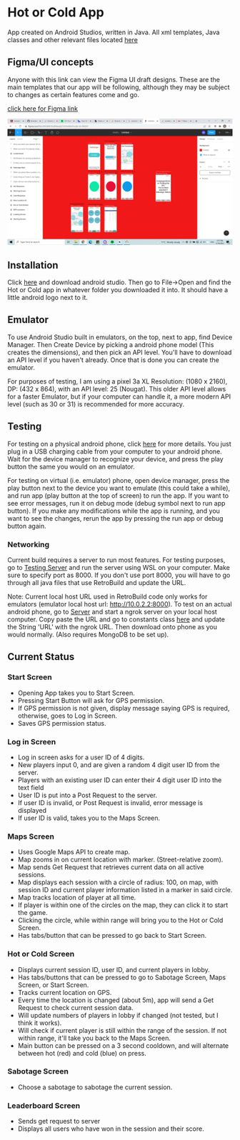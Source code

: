 # Hot or Cold App 

App created on Android Studios, written in Java. All xml templates, Java classes and other relevant files located [here](hot_or_cold/app/src/main)

## Figma/UI concepts
Anyone with this link can view the Figma UI draft designs. These are the main templates that our app will be following, although they may be subject to changes as certain features come and go. 

[click here for Figma link](https://www.figma.com/file/olH5i8Xk7tbdFAkaufjcTU/Untitled?node-id=0%3A1)

![ScreenShot](Figma_UI_design.png?raw=true) 

## Installation

Click [here](https://developer.android.com/studio) and download android studio.
Then go to File->Open and find the Hot or Cold app in whatever folder you downloaded it into. It should have a little android logo next to it.

## Emulator
To use Android Studio built in emulators, on the top, next to app, find Device Manager. Then Create Device by picking a android phone model (This creates the dimensions), and then pick an API level. You'll have to download an API level if you haven't already. Once that is done you can create the emulator. 

For purposes of testing, I am using a pixel 3a XL Resolution: (1080 x 2160), DP: (432 x 864), with an API level: 25 (Nougat). This older API level allows for a faster Emulator, but if your computer can handle it, a more modern API level (such as 30 or 31) is recommended for more accuracy.

## Testing
For testing on a physical android phone, click [here](https://developer.android.com/studio/run/device) for more details. You just plug in a USB charging cable from your computer to your android phone. Wait for the device manager to recognize your device, and press the play button the same you would on an emulator.

For testing on virtual (i.e. emulator) phone, open device manager, press the play button next to the device you want to emulate (this could take a while), and run app (play button at the top of screen) to run the app. If you want to see error messages, run it on debug mode (debug symbol next to run app button). If you make any modifications while the app is running, and you want to see the changes, rerun the app by pressing the run app or debug button again. 


### Networking
Current build requires a server to run most features. For testing purposes, go to [Testing Server](../Testing/Server) and run the server using WSL on your computer. Make sure to specify port as 8000. If you don't use port 8000, you will have to go through all java files that use RetroBuild and update the URL.

Note: Current local host URL used in RetroBuild code only works for emulators (emulator local host url: http://10.0.2.2:8000). To test on an actual android phone, go to [Server](../Server) and start a ngrok server on your local host computer. Copy paste the URL and go to constants class [here](hot_or_cold/app/src/main/java/com/example/hot_or_cold/constants.java) and update the String 'URL' with the ngrok URL. Then download onto phone as you would normally. (Also requires MongoDB to be set up).


## Current Status
### Start Screen
- Opening App takes you to Start Screen. 
- Pressing Start Button will ask for GPS permission.
- If GPS permission is not given, display message saying GPS is required, otherwise, goes to Log in Screen.
- Saves GPS permission status.

### Log in Screen
- Log in screen asks for a user ID of 4 digits.
- New players input 0, and are given a random 4 digit user ID from the server.
- Players with an existing user ID can enter their 4 digit user ID into the text field
- User ID is put into a Post Request to the server.
- If user ID is invalid, or Post Request is invalid, error message is displayed
- If user ID is valid, takes you to the Maps Screen.

### Maps Screen
- Uses Google Maps API to create map.
- Map zooms in on current location with marker. (Street-relative zoom).
- Map sends Get Request that retrieves current data on all active sessions.
- Map displays each session with a circle of radius: 100, on map, with session ID and current player information listed in a marker in said circle.
- Map tracks location of player at all time.
- If player is within one of the circles on the map, they can click it to start the game. 
- Clicking the circle, while within range will bring you to the Hot or Cold Screen.
- Has tabs/button that can be pressed to go back to Start Screen.
### Hot or Cold Screen
- Displays current session ID, user ID, and current players in lobby. 
- Has tabs/buttons that can be pressed to go to Sabotage Screen, Maps Screen, or Start Screen.
- Tracks current location on GPS.
- Every time the location is changed (about 5m), app will send a Get Request to check current session data.
- Will update numbers of players in lobby if changed (not tested, but I think it works).
- Will check if current player is still within the range of the session. If not within range, it'll take you back to the Maps Screen.
- Main button can be pressed on a 3 second cooldown, and will alternate between hot (red) and cold (blue) on press.

### Sabotage Screen
- Choose a sabotage to sabotage the current session.

### Leaderboard Screen
- Sends get request to server
- Displays all users who have won in the session and their score.

